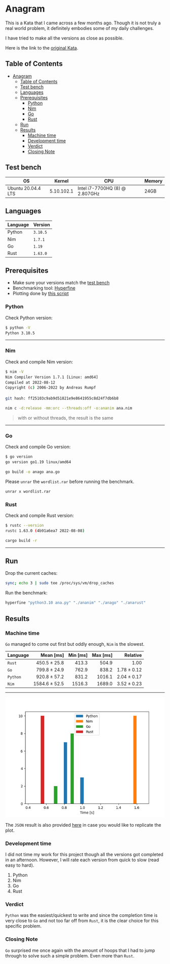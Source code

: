 # Anagram

This is a Kata that I came across a few months ago. Though it is not truly a real world problem, it definitely embodies some of my daily challenges.

I have tried to make all the versions as close as possible.

Here is the link to the [original Kata](http://codekata.com/kata/kata06-anagrams/).

## Table of Contents

- [Anagram](#anagram)
  - [Table of Contents](#table-of-contents)
  - [Test bench](#test-bench)
  - [Languages](#languages)
  - [Prerequisites](#prerequisites)
    - [Python](#python)
    - [Nim](#nim)
    - [Go](#go)
    - [Rust](#rust)
  - [Run](#run)
  - [Results](#results)
    - [Machine time](#machine-time)
    - [Development time](#development-time)
    - [Verdict](#verdict)
    - [Closing Note](#closing-note)

## Test bench

| OS                 | Kernel     | CPU                            | Memory |
| ------------------ | ---------- | ------------------------------ | ------ |
| Ubuntu 20.04.4 LTS | 5.10.102.1 | Intel i7-7700HQ (8) @ 2.807GHz | 24GB   |

## Languages

| Language | Version  |
| -------- | -------- |
| Python   | `3.10.5` |
| Nim      | `1.7.1`  |
| Go       | `1.19`   |
| Rust     | `1.63.0` |

## Prerequisites

- Make sure your versions match the [test bench](#test-bench)
- Benchmarking tool: [Hyperfine](https://github.com/sharkdp/hyperfine)
- Plotting done by [this script](https://github.com/sharkdp/hyperfine/blob/master/scripts/plot_histogram.py)

### Python

Check Python version:

```bash
$ python -V
Python 3.10.5
```

---

### Nim

Check and compile Nim version:

```bash
$ nim -V
Nim Compiler Version 1.7.1 [Linux: amd64]
Compiled at 2022-08-12
Copyright (c) 2006-2022 by Andreas Rumpf

git hash: ff25103c9ab9d51821e9e8641955c8d24f7db6b8
```

```bash
nim c -d:release -mm:orc --threads:off -o:ananim ana.nim
```

> with or without threads, the result is the same

---

### Go

Check and compile Go version:

```bash
$ go version
go version go1.19 linux/amd64
```

```bash
go build -o anago ana.go
```

Please `unrar` the `wordlist.rar` before running the benchmark.

```bash
unrar x wordlist.rar
```

### Rust

Check and compile Rust version:

```bash
$ rustc --version
rustc 1.63.0 (4b91a6ea7 2022-08-08)
```

```bash
cargo build -r
```

---

## Run

Drop the current caches:

```bash
sync; echo 3 | sudo tee /proc/sys/vm/drop_caches
```

Run the benchmark:

```bash
hyperfine "python3.10 ana.py" "./ananim" "./anago" "./anarust"
```

## Results

### Machine time

`Go` managed to come out first but oddly enough, `Nim` is the slowest.

| Language |     Mean [ms] | Min [ms] | Max [ms] |    Relative |
| :------- | ------------: | -------: | -------: | ----------: |
| `Rust`   |  450.5 ± 25.8 |    413.3 |    504.9 |        1.00 |
| `Go`     |  799.8 ± 24.9 |    762.9 |    838.2 | 1.78 ± 0.12 |
| `Python` |  920.8 ± 57.2 |    831.2 |   1016.1 | 2.04 ± 0.17 |
| `Nim`    | 1584.6 ± 52.5 |   1516.3 |   1689.0 | 3.52 ± 0.23 |

---

![Graph](ana.png)

The `JSON` result is also provided [here](anagram.json) in case you would like to replicate the plot.

### Development time

I did not time my work for this project though all the versions got completed in an afternoon. However, I will rate each version from quick to slow (read easy to hard).

1. Python
2. Nim
3. Go
4. Rust

### Verdict

`Python` was the easiest/quickest to write and since the completion time is very close to `Go` and not too far off from `Rust`, it is the clear choice for this specific problem.

### Closing Note

`Go` surprised me once again with the amount of hoops that I had to jump through to solve such a simple problem. Even more than `Rust`.
